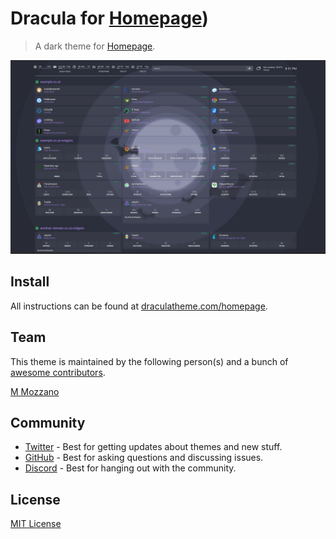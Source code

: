 # Dracula for [Homepage](https://gethomepage.dev))

> A dark theme for [Homepage](https://gethomepage.dev/).

![Screenshot](./screenshot.png)

## Install

All instructions can be found at [draculatheme.com/homepage](https://draculatheme.com/homepage).

## Team

This theme is maintained by the following person(s) and a bunch of [awesome contributors](https://github.com/dracula/foobar/graphs/contributors).

[M Mozzano](https://github.com/mmozzano)                                               

## Community

- [Twitter](https://twitter.com/draculatheme) - Best for getting updates about themes and new stuff.
- [GitHub](https://github.com/dracula/dracula-theme/discussions) - Best for asking questions and discussing issues.
- [Discord](https://draculatheme.com/discord-invite) - Best for hanging out with the community.

## License

[MIT License](./LICENSE)
